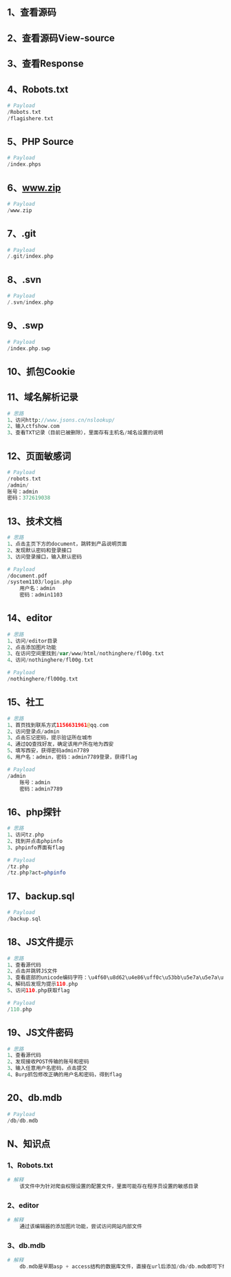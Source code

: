 ## 1、查看源码



## 2、查看源码View-source



## 3、查看Response



## 4、Robots.txt

```php
# Payload
/Robots.txt
/flagishere.txt
```



## 5、PHP Source

```php
# Payload
/index.phps
```



## 6、www.zip

```php
# Payload
/www.zip
```



## 7、.git

```php
# Payload
/.git/index.php
```



## 8、.svn

```php
# Payload
/.svn/index.php
```



## 9、.swp

```php
# Payload
/index.php.swp
```



## 10、抓包Cookie



## 11、域名解析记录

```php
# 思路
1、访问http://www.jsons.cn/nslookup/
2、输入ctfshow.com
3、查看TXT记录（目前已被删除），里面存有主机名/域名设置的说明
```



## 12、页面敏感词

```php
# Payload
/robots.txt
/admin/
账号：admin
密码：372619038
```



## 13、技术文档

```php
# 思路
1、点击主页下方的document，跳转到产品说明页面
2、发现默认密码和登录接口
3、访问登录接口，输入默认密码
```

```php
# Payload
/document.pdf
/system1103/login.php
	用户名：admin
	密码：admin1103
```



## 14、editor

```php
# 思路
1、访问/editor目录
2、点击添加图片功能
3、在访问空间里找到/var/www/html/nothinghere/fl00g.txt
4、访问/nothinghere/fl00g.txt
```

```php
# Payload
/nothinghere/fl000g.txt
```



## 15、社工

```php
# 思路
1、首页找到联系方式1156631961@qq.com
2、访问登录点/admin
3、点击忘记密码，提示验证所在城市
4、通过QQ查找好友，确定该用户所在地为西安
5、填写西安，获得密码admin7789
6、用户名：admin，密码：admin7789登录，获得flag
```

```php
# Payload
/admin
	账号：admin
	密码：admin7789
```



## 16、php探针

```php
# 思路
1、访问tz.php
2、找到并点击phpinfo
3、phpinfo界面有flag
```

```php
# Payload
/tz.php
/tz.php?act=phpinfo
```



## 17、backup.sql

```php
# Payload
/backup.sql
```



## 18、JS文件提示

```php
# 思路
1、查看源代码
2、点击并跳转JS文件
3、查看底部的unicode编码字符：\u4f60\u8d62\u4e86\uff0c\u53bb\u5e7a\u5e7a\u96f6\u70b9\u76ae\u7231\u5403\u76ae\u770b\u770b
4、解码后发现为提示110.php
5、访问110.php获取flag
```

```php
# Payload
/110.php
```



## 19、JS文件密码

```php
# 思路
1、查看源代码
2、发现接收POST传输的账号和密码
3、输入任意用户名密码，点击提交
4、Burp抓包修改正确的用户名和密码，得到flag
```



## 20、db.mdb

```php
# Payload
/db/db.mdb
```



## N、知识点

### 1、Robots.txt

```php
# 解释
	该文件中为针对爬虫权限设置的配置文件，里面可能存在程序员设置的敏感目录
```

### 2、editor

```php
# 解释
	通过该编辑器的添加图片功能，尝试访问网站内部文件
```

### 3、db.mdb

```php
# 解释
	db.mdb是早期asp + access结构的数据库文件，直接在url后添加/db/db.mdb即可下载该文件
```

